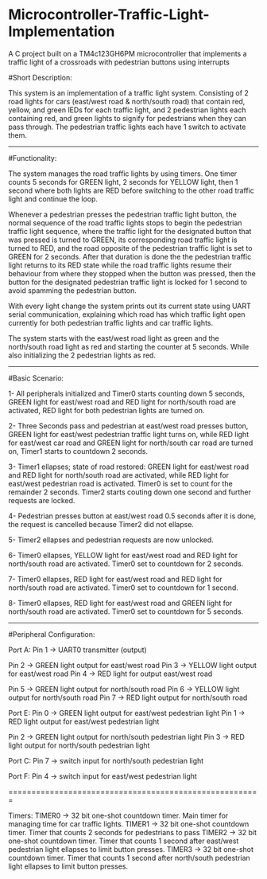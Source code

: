 # Microcontroller-Traffic-Light-Implementation
A C project built on a TM4c123GH6PM microcontroller that implements a traffic light of a crossroads with pedestrian buttons using interrupts

#Short Description:

This system is an implementation of a traffic light system. Consisting of 2 road
lights for cars (east/west road & north/south road) that contain red, yellow, and
green lEDs for each traffic light, and 2 pedestrian lights each containing red, and 
green lights to signify for pedestrians when they can pass through. The pedestrian
traffic lights each have 1 switch to activate them.

----------------------------

#Functionality:

The system manages the road traffic lights by using timers. One timer counts 5 seconds
for GREEN light, 2 seconds for YELLOW light, then 1 second where both lights are RED before
switching to the other road traffic light and continue the loop.

Whenever a pedestrian presses the pedestrian traffic light button, the normal sequence of the
road traffic lights stops to begin the pedestrian traffic light sequence, where the traffic light
for the designated button that was pressed is turned to GREEN, its corresponding road traffic light
is turned to RED, and the road opposite of the pedestrian traffic light is set to GREEN for 2 seconds.
After that duration is done the the pedestrian traffic light returns to its RED state while the road
traffic lights resume their behaviour from where they stopped when the button was pressed, then the button
for the designated pedestrian traffic light is locked for 1 second to avoid spamming the pedestrian button.

With every light change the system prints out its current state using UART serial communication, explaining
which road has which traffic light open currently for both pedestrian traffic lights and car traffic lights.

The system starts with the east/west road light as green and the north/south road
light as red and starting the counter at 5 seconds. While also initializing the 2
pedestrian lights as red.

----------------------------

#Basic Scenario:

1- All peripherals initialized and Timer0 starts counting down 5 seconds, GREEN light for east/west road and
RED light for north/south road are activated, RED light for both pedestrian lights are turned on.

2- Three Seconds pass and pedestrian at east/west road presses button, GREEN light for east/west pedestrian traffic
light turns on, while RED light for east/west car road and GREEN light for north/south car road are turned on, Timer1 starts
to countdown 2 seconds.

3- Timer1 ellapses; state of road restored: GREEN light for east/west road and RED light for north/south road are activated, while RED
light for east/west pedestrian road is activated. Timer0 is set to count for the remainder 2 seconds. Timer2 starts couting
down one second and further requests are locked.

4- Pedestrian presses button at east/west road 0.5 seconds after it is done, the request is cancelled because Timer2 did not ellapse.

5- Timer2 ellapses and pedestrian requests are now unlocked.

6- Timer0 ellapses, YELLOW light for east/west road and RED light for north/south road are activated. Timer0 set to countdown for 2 seconds.

7- Timer0 ellapses, RED light for east/west road and RED light for north/south road are activated. Timer0 set to countdown for 1 second.

8- Timer0 ellapses, RED light for east/west road and GREEN light for north/south road are activated. Timer0 set to countdown for 5 seconds.

----------------------------

#Peripheral Configuration:

Port A:
Pin 1 -> UART0 transmitter (output)

Pin 2 -> GREEN light output for east/west road
Pin 3 -> YELLOW light output for east/west road
Pin 4 -> RED light for output east/west road

Pin 5 -> GREEN light output for north/south road
Pin 6 -> YELLOW light output for north/south road
Pin 7 -> RED light output for north/south road

Port E:
Pin 0 -> GREEN light output for east/west pedestrian light
Pin 1 -> RED light output for east/west pedestrian light

Pin 2 -> GREEN light output for north/south pedestrian light
Pin 3 -> RED light output for north/south pedestrian light

Port C:
Pin 7 -> switch input for north/south pedestrian light

Port F:
Pin 4 -> switch input for east/west pedestrian light

=======================================================

Timers:
TIMER0 -> 32 bit one-shot countdown timer. Main timer for managing time for car traffic lights.
TIMER1 -> 32 bit one-shot countdown timer. Timer that counts 2 seconds for pedestrians to pass
TIMER2 -> 32 bit one-shot countdown timer. Timer that counts 1 second after east/west pedestrian light ellapses to limit button presses.
TIMER3 -> 32 bit one-shot countdown timer. Timer that counts 1 second after north/south pedestrian light ellapses to limit button presses.
